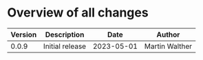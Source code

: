 # Overview of all changes

Version | Description | Date | Author
-|-|-|-
0.0.9 | Initial release | 2023-05-01 | Martin Walther
